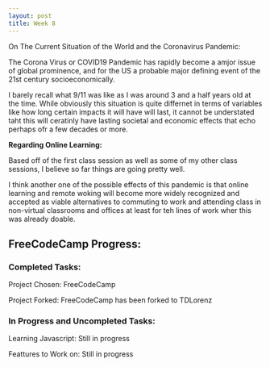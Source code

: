 ```yaml
---
layout: post
title: Week 8
---
```


On The Current Situation of the World and the Coronavirus Pandemic:

The  Corona Virus or COVID19 Pandemic has rapidly become a amjor issue of global prominence,
and for the US a probable major defining event of the 21st century socioeconomically.

I barely recall what 9/11 was like as I was around 3 and a half years old at the time.
While obviously this situation is quite differnet in terms of variables like
how long certain impacts it will have will last, it cannot be understated taht this will ceratinly have lasting 
societal and economic effects that echo perhaps ofr a few decades or more.

__Regarding Online Learning:__

Based off of the first class session as well as some of my other class sessions, 
I believe so far things are going pretty well.

I think another one of the possible effects of this pandemic is that online learning and remote woking will become more widely recognized and accepted as viable alternatives to commuting to work and attending class in non-virtual classrooms and 
offices at least for teh lines of work wher this was already doable.

## __FreeCodeCamp Progress:__

### __Completed Tasks:__

Project Chosen: FreeCodeCamp

Project Forked: FreeCodeCamp has been forked to TDLorenz

### __In Progress and Uncompleted Tasks:__

Learning Javascript: Still in progress

Feattures to Work on: Still in progress
